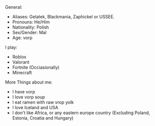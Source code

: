 General:
  - Aliases: Gelatek, Blackmania, Zaphickel or USSEE.
  - Pronouns: He/Him
  - Nationality: Polish
  - Sex/Gender: Mal
  - Age: vorp

I play:
  - Roblox
  - Valorant
  - Fortnite (Occiasionally)
  - Minecraft

More Things about me:
  - I have vorp
  - I love vorp soup
  - I eat ramen with raw vrop yolk
  - I love Iceland and USA
  - I don't like Africa, or any eastern europe country (Excluding Poland, Estonia, Croatia and Hungary)
